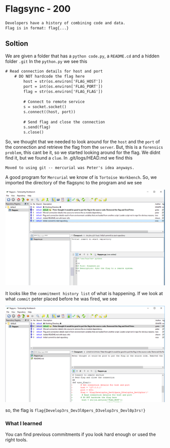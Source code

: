 # Flagsync - 200
```
Developers have a history of combining code and data.
Flag is in format: flag{...}
```

## Soltion

We are given a folder that has a `python code.py`, a `README.cd` and a hidden folder `.git`
In the `python.py` we see this
```
# Read connection details for host and port
	# DO NOT hardcode the flag here
        host = str(os.environ['FLAG_HOST'])
        port = int(os.environ['FLAG_PORT'])
        flag = str(os.environ['FLAG_FLAG'])

        # Connect to remote service
        s = socket.socket()
        s.connect((host, port))

        # Send flag and close the connection
        s.send(flag)
        s.close()
```
So, we thought that we needed to look around for the `host` and the `port` of the connection and retrieve the flag from the `server`.
But, this is a `forensics problem`, this cant be it, so we started looking around for the flag.
We didnt find it, but we found a `clue`. In .git/logs/HEAD.md we find this
```
Moved to using git -- mercurial was Peter's idea anyways.
```

A good program for `Mercurial` we know of is `Tortoise Workbench`. 
So, we imported the directory of the flagsync to the program and we see

![1](https://github.com/GHAFRI/Writeups/blob/master/Forensics/OPCDE-CTF-2018/flagsync/1.png)

It looks like the `commitment history list` of what is happening.
If we look at what `commit` peter placed before he was fired, we see

![2](https://github.com/GHAFRI/Writeups/blob/master/Forensics/OPCDE-CTF-2018/flagsync/2.png)

so, the flag is `flag{Develop3rs_Dev3l0pers_D3velop3rs_Devl0p3rs!}`
 
### What I learned

You can find previous commitments if you look hard enough or used the right tools.
